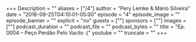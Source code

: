 +++
Description = ""
aliases = ["/4"]
author = "Pery Lemke & Mário Silveira"
date = "2016-09-25T04:10:01-05:00"
episode = "4"
episode_image = ""
episode_banner = ""
explicit = "no"
guests = [""]
sponsors = [""]
images = [""]
podcast_duration = ""
podcast_file = ""
podcast_bytes = ""
title = "Ep. 0004 – Peço Perdão Pelo Vacilo :("
youtube = ""
truncate = ""
+++